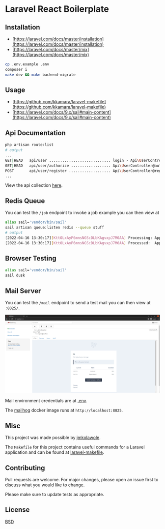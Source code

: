 # Laravel React Boilerplate

## Installation
* [https://laravel.com/docs/master/installation](https://laravel.com/docs/master/installation)
* [https://laravel.com/docs/master/mix](https://laravel.com/docs/master/mix)

```bash
cp .env.example .env
composer i
make dev && make backend-migrate
```
## Usage

* [https://github.com/kkamara/laravel-makefile](https://github.com/kkamara/laravel-makefile)
* [https://laravel.com/docs/9.x/sail#main-content](https://laravel.com/docs/9.x/sail#main-content)
## Api Documentation

```bash
php artisan route:list
# output
...
GET|HEAD   api/user ............................ login › Api\UserController@login
GET|HEAD   api/user/authorize .................. Api\UserController@authorizeUser
POST       api/user/register ................... Api\UserController@register
...
```

View the api collection [here](https://documenter.getpostman.com/view/17125932/TzzAKvVe).

## Redis Queue

You can test the `/job` endpoint to invoke a job example you can then view at 

```bash
alias sail='vendor/bin/sail'
sail artisan queue:listen redis --queue stuff
# output
[2022-04-16 13:30:17][KttOLxAyP6mnsNGScDLbKAgvxpJ7M0AA] Processing: App\Jobs\TestJob
[2022-04-16 13:30:17][KttOLxAyP6mnsNGScDLbKAgvxpJ7M0AA] Processed:  App\Jobs\TestJob
```

## Browser Testing

```bash
alias sail='vendor/bin/sail'
sail dusk
```

## Mail Server

You can test the `/mail` endpoint to send a test mail you can then view at `:8025/`.

![docker-mailhog3.png](https://raw.githubusercontent.com/kkamara/useful/main/docker-mailhog3.png)

Mail environment credentials are at [.env](https://raw.githubusercontent.com/kkamara/laravel-react-boilerplate/develop/.env.example).

The [mailhog](https://github.com/mailhog/MailHog) docker image runs at `http://localhost:8025`.

## Misc

This project was made possible by  [jmkolawole](https://github.com/jmkolawole/laravel-react-fullstack-application-with-passport-redux-and-material-ui).

The `Makefile` for this project contains useful commands for a Laravel application and can be found at [laravel-makefile](https://github.com/kkamara/laravel-makefile).

## Contributing
Pull requests are welcome. For major changes, please open an issue first to discuss what you would like to change.

Please make sure to update tests as appropriate.

## License
[BSD](https://opensource.org/licenses/BSD-3-Clause)
